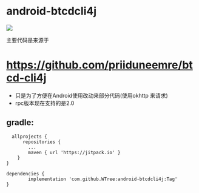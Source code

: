 # android-btcdcli4j
[![](https://jitpack.io/v/WTree/android-btcdcli4j.svg)](https://jitpack.io/#WTree/android-btcdcli4j)

主要代码是来源于

# https://github.com/priiduneemre/btcd-cli4j
* 只是为了方便在Android使用改动来部分代码(使用okhttp 来请求)
* rpc版本现在支持的是2.0




 ## gradle:
	    
      allprojects {
		  repositories {
			...
			maven { url 'https://jitpack.io' }
		}
	}
  
  	dependencies {
	        implementation 'com.github.WTree:android-btcdcli4j:Tag'
	}
  
  

